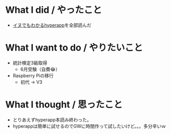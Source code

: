 # What I did / やったこと
- [イヌでもわかるhyperapp](https://techbookfest.org/event/tbf04/circle/12790002)を全部読んだ

# What I want to do / やりたいこと
- 統計検定3級取得
  - 6月受験（自費😂）
- Raspberry Piの移行
  - 初代 → V3

# What I thought / 思ったこと
- とりあえずhyperapp本読み終わった。
- hyperappは簡単に試せるのでGWに時間作って試したいけど。。。多分辛いｗ
